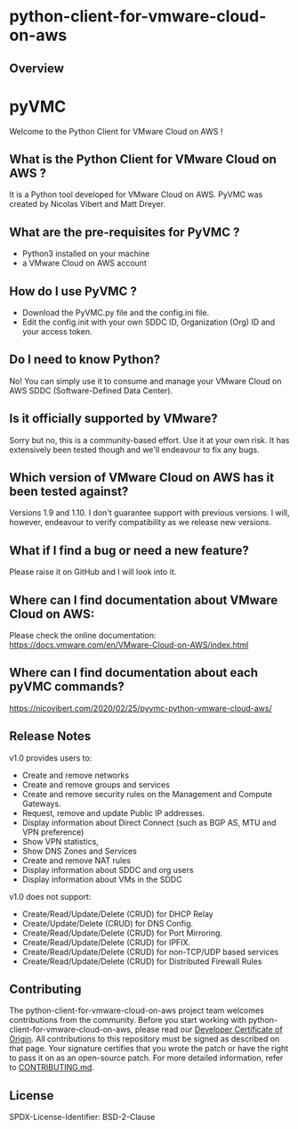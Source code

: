 # python-client-for-vmware-cloud-on-aws

## Overview

# pyVMC
Welcome to the Python Client for VMware Cloud on AWS !

## What is the Python Client for VMware Cloud on AWS ? 
It is a Python tool developed for VMware Cloud on AWS. PyVMC was created by Nicolas Vibert and Matt Dreyer.

## What are the pre-requisites for PyVMC ?
- Python3 installed on your machine
- a VMware Cloud on AWS account

## How do I use PyVMC ?
- Download the PyVMC.py file and the config.ini file. 
- Edit the config.init with your own SDDC ID,  Organization (Org) ID and your access token.

## Do I need to know Python?
No! You can simply use it to consume and manage your VMware Cloud on AWS SDDC (Software-Defined Data Center). 

## Is it officially supported by VMware?
Sorry but no, this is a community-based effort. Use it at your own risk. It has extensively been tested though and we'll endeavour to fix any bugs.

## Which version of VMware Cloud on AWS has it been tested against?
Versions 1.9 and 1.10. I don't guarantee support with previous versions. 
I will, however, endeavour to verify compatibility as we release new versions.

## What if I find a bug or need a new feature?
Please raise it on GitHub and I will look into it.

## Where can I find documentation about VMware Cloud on AWS:
Please check the online documentation:
https://docs.vmware.com/en/VMware-Cloud-on-AWS/index.html

## Where can I find documentation about each pyVMC commands?
https://nicovibert.com/2020/02/25/pyvmc-python-vmware-cloud-aws/

## Release Notes
v1.0 provides users to:
- Create and remove networks
- Create and remove groups and services
- Create and remove security rules on the Management and Compute Gateways.
- Request, remove and update Public IP addresses.
- Display information about Direct Connect (such as BGP AS, MTU and VPN preference)
- Show VPN statistics, 
- Show DNS Zones and Services
- Create and remove NAT rules
- Display information about SDDC and org users
- Display information about VMs in the SDDC

v1.0 does not support:
- Create/Read/Update/Delete (CRUD) for DHCP Relay 
- Create/Update/Delete (CRUD) for DNS Config.
- Create/Read/Update/Delete (CRUD) for Port Mirroring.
- Create/Read/Update/Delete (CRUD) for IPFIX.
- Create/Read/Update/Delete (CRUD) for non-TCP/UDP based services
- Create/Read/Update/Delete (CRUD) for Distributed Firewall Rules


## Contributing

The python-client-for-vmware-cloud-on-aws project team welcomes contributions from the community. Before you start working with python-client-for-vmware-cloud-on-aws, please
read our [Developer Certificate of Origin](https://cla.vmware.com/dco). All contributions to this repository must be
signed as described on that page. Your signature certifies that you wrote the patch or have the right to pass it on
as an open-source patch. For more detailed information, refer to [CONTRIBUTING.md](CONTRIBUTING.md).

## License

SPDX-License-Identifier: BSD-2-Clause
